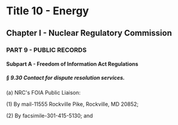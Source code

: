 
# Title 10 - Energy
## Chapter I - Nuclear Regulatory Commission
### PART 9 - PUBLIC RECORDS
#### Subpart A - Freedom of Information Act Regulations
##### § 9.30 Contact for dispute resolution services.

(a) NRC's FOIA Public Liaison:

(1) By mail-11555 Rockville Pike, Rockville, MD 20852;

(2) By facsimile-301-415-5130; and
